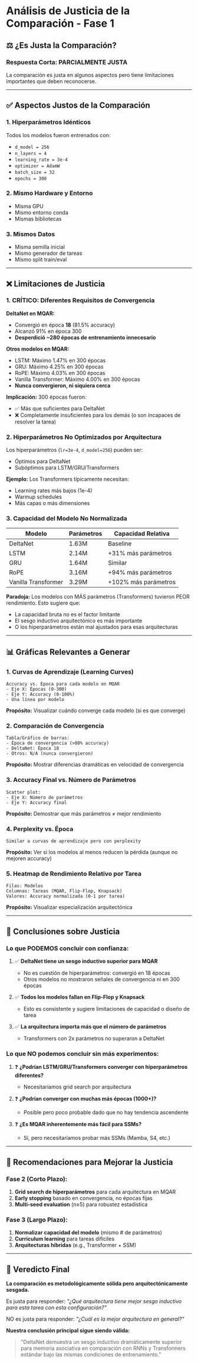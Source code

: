 # Análisis de Justicia de la Comparación - Fase 1

## ⚖️ ¿Es Justa la Comparación?

### Respuesta Corta: **PARCIALMENTE JUSTA**

La comparación es justa en algunos aspectos pero tiene limitaciones importantes que deben reconocerse.

---

## ✅ Aspectos Justos de la Comparación

### 1. **Hiperparámetros Idénticos**
Todos los modelos fueron entrenados con:
- `d_model = 256`
- `n_layers = 4`
- `learning_rate = 3e-4`
- `optimizer = AdamW`
- `batch_size = 32`
- `epochs = 300`

### 2. **Mismo Hardware y Entorno**
- Misma GPU
- Mismo entorno conda
- Mismas bibliotecas

### 3. **Mismos Datos**
- Misma semilla inicial
- Mismo generador de tareas
- Mismo split train/eval

---

## ❌ Limitaciones de Justicia

### 1. **CRÍTICO: Diferentes Requisitos de Convergencia**

**DeltaNet en MQAR:**
- Convergió en época **18** (81.5% accuracy)
- Alcanzó 91% en época 300
- **Desperdició ~280 épocas de entrenamiento innecesario**

**Otros modelos en MQAR:**
- LSTM: Máximo 1.47% en 300 épocas
- GRU: Máximo 4.25% en 300 épocas  
- RoPE: Máximo 4.03% en 300 épocas
- Vanilla Transformer: Máximo 4.00% en 300 épocas
- **Nunca convergieron, ni siquiera cerca**

**Implicación:** 300 épocas fueron:
- ✅ Más que suficientes para DeltaNet
- ❌ Completamente insuficientes para los demás (o son incapaces de resolver la tarea)

### 2. **Hiperparámetros No Optimizados por Arquitectura**

Los hiperparámetros (`lr=3e-4`, `d_model=256`) pueden ser:
- Óptimos para DeltaNet
- Subóptimos para LSTM/GRU/Transformers

**Ejemplo:** Los Transformers típicamente necesitan:
- Learning rates más bajos (1e-4)
- Warmup schedules
- Más capas o más dimensiones

### 3. **Capacidad del Modelo No Normalizada**

| Modelo | Parámetros | Capacidad Relativa |
|--------|------------|-------------------|
| DeltaNet | 1.63M | Baseline |
| LSTM | 2.14M | +31% más parámetros |
| GRU | 1.64M | Similar |
| RoPE | 3.16M | +94% más parámetros |
| Vanilla Transformer | 3.29M | +102% más parámetros |

**Paradoja:** Los modelos con MÁS parámetros (Transformers) tuvieron PEOR rendimiento. Esto sugiere que:
- La capacidad bruta no es el factor limitante
- El sesgo inductivo arquitectónico es más importante
- O los hiperparámetros están mal ajustados para esas arquitecturas

---

## 📊 Gráficas Relevantes a Generar

### 1. **Curvas de Aprendizaje (Learning Curves)**
```
Accuracy vs. Época para cada modelo en MQAR
- Eje X: Épocas (0-300)
- Eje Y: Accuracy (0-100%)
- Una línea por modelo
```
**Propósito:** Visualizar cuándo converge cada modelo (si es que converge)

### 2. **Comparación de Convergencia**
```
Tabla/Gráfico de barras:
- Época de convergencia (>80% accuracy)
- DeltaNet: Época 18
- Otros: N/A (nunca convergieron)
```
**Propósito:** Mostrar diferencias dramáticas en velocidad de convergencia

### 3. **Accuracy Final vs. Número de Parámetros**
```
Scatter plot:
- Eje X: Número de parámetros
- Eje Y: Accuracy final
```
**Propósito:** Demostrar que más parámetros ≠ mejor rendimiento

### 4. **Perplexity vs. Época**
```
Similar a curvas de aprendizaje pero con perplexity
```
**Propósito:** Ver si los modelos al menos reducen la pérdida (aunque no mejoren accuracy)

### 5. **Heatmap de Rendimiento Relativo por Tarea**
```
Filas: Modelos
Columnas: Tareas (MQAR, Flip-Flop, Knapsack)
Valores: Accuracy normalizada (0-1 por tarea)
```
**Propósito:** Visualizar especialización arquitectónica

---

## 🎯 Conclusiones sobre Justicia

### Lo que PODEMOS concluir con confianza:

1. ✅ **DeltaNet tiene un sesgo inductivo superior para MQAR**
   - No es cuestión de hiperparámetros: convergió en 18 épocas
   - Otros modelos no mostraron señales de convergencia ni en 300 épocas

2. ✅ **Todos los modelos fallan en Flip-Flop y Knapsack**
   - Esto es consistente y sugiere limitaciones de capacidad o diseño de tarea

3. ✅ **La arquitectura importa más que el número de parámetros**
   - Transformers con 2x parámetros no superaron a DeltaNet

### Lo que NO podemos concluir sin más experimentos:

1. ❓ **¿Podrían LSTM/GRU/Transformers converger con hiperparámetros diferentes?**
   - Necesitaríamos grid search por arquitectura

2. ❓ **¿Podrían converger con muchas más épocas (1000+)?**
   - Posible pero poco probable dado que no hay tendencia ascendente

3. ❓ **¿Es MQAR inherentemente más fácil para SSMs?**
   - Sí, pero necesitaríamos probar más SSMs (Mamba, S4, etc.)

---

## 📝 Recomendaciones para Mejorar la Justicia

### Fase 2 (Corto Plazo):
1. **Grid search de hiperparámetros** para cada arquitectura en MQAR
2. **Early stopping** basado en convergencia, no épocas fijas
3. **Multi-seed evaluation** (n≥5) para robustez estadística

### Fase 3 (Largo Plazo):
1. **Normalizar capacidad del modelo** (mismo # de parámetros)
2. **Curriculum learning** para tareas difíciles
3. **Arquitecturas híbridas** (e.g., Transformer + SSM)

---

## 🔬 Veredicto Final

**La comparación es metodológicamente sólida pero arquitectónicamente sesgada.**

Es justa para responder: *"¿Qué arquitectura tiene mejor sesgo inductivo para esta tarea con esta configuración?"*

NO es justa para responder: *"¿Cuál es la mejor arquitectura en general?"*

**Nuestra conclusión principal sigue siendo válida:**
> "DeltaNet demuestra un sesgo inductivo dramáticamente superior para memoria asociativa en comparación con RNNs y Transformers estándar bajo las mismas condiciones de entrenamiento."
